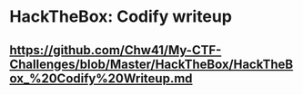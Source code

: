 # HackTheBox: Codify writeup
## https://github.com/Chw41/My-CTF-Challenges/blob/Master/HackTheBox/HackTheBox_%20Codify%20Writeup.md
